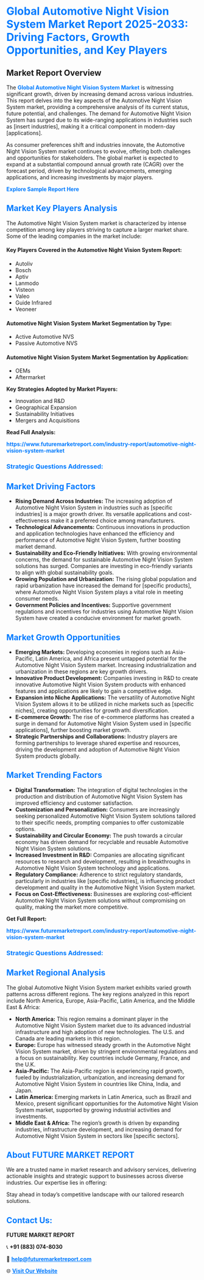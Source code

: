 <h1 style="color: #007BFF;">Global Automotive Night Vision System Market Report 2025-2033: Driving Factors, Growth Opportunities, and Key Players</h1>

<section id="overview">
<h2>Market Report Overview</h2>
<p>The <a href="https://www.futuremarketreport.com/industry-report/automotive-night-vision-system-market" style="color: #007BFF; text-decoration: none;"><strong>Global Automotive Night Vision System Market</strong></a> is witnessing significant growth, driven by increasing demand across various industries. This report delves into the key aspects of the Automotive Night Vision System market, providing a comprehensive analysis of its current status, future potential, and challenges. The demand for Automotive Night Vision System has surged due to its wide-ranging applications in industries such as [insert industries], making it a critical component in modern-day [applications].</p>
<p>As consumer preferences shift and industries innovate, the Automotive Night Vision System market continues to evolve, offering both challenges and opportunities for stakeholders. The global market is expected to expand at a substantial compound annual growth rate (CAGR) over the forecast period, driven by technological advancements, emerging applications, and increasing investments by major players.</p>
</section>

<section id="overview">
<p><a href="https://www.futuremarketreport.com/request-sample/reportId=48207" style="color: #007BFF; text-decoration: none;"><strong>Explore Sample Report Here</strong></a></p>
</section>

<section id="key-players">
<h2 style="color: #007BFF;">Market Key Players Analysis</h2>
<p>The Automotive Night Vision System market is characterized by intense competition among key players striving to capture a larger market share. Some of the leading companies in the market include:</p>
<h4>Key Players Covered in the Automotive Night Vision System Report:</h4>
<ul><li>Autoliv</li><li>Bosch</li><li>Aptiv</li><li>Lanmodo</li><li>Visteon</li><li>Valeo</li><li>Guide Infrared</li><li>Veoneer</li></ul>
<h4>Automotive Night Vision System Market Segmentation by Type:</h4>
<ul><li>Active Automotive NVS</li><li>Passive Automotive NVS</li></ul>

<h4>Automotive Night Vision System Market Segmentation by Application:</h4>
<ul><li>OEMs</li><li>Aftermarket</li></ul>
<p><strong>Key Strategies Adopted by Market Players:</strong></p>
<ul>
<li>Innovation and R&D</li>
<li>Geographical Expansion</li>
<li>Sustainability Initiatives</li>
<li>Mergers and Acquisitions</li>
</ul>
</section>

<section>
<p><strong>Read Full Analysis: </strong></p><a href="https://www.futuremarketreport.com/industry-report/automotive-night-vision-system-market" style="color: #007BFF; text-decoration: none;"><strong>https://www.futuremarketreport.com/industry-report/automotive-night-vision-system-market</strong></a>
<h3 style="color: #007BFF;">Strategic Questions Addressed:</h3>
</section>

<section id="driving-factors">
<h2 style="color: #007BFF;">Market Driving Factors</h2>
<ul>
<li><strong>Rising Demand Across Industries:</strong> The increasing adoption of Automotive Night Vision System in industries such as [specific industries] is a major growth driver. Its versatile applications and cost-effectiveness make it a preferred choice among manufacturers.</li>
<li><strong>Technological Advancements:</strong> Continuous innovations in production and application technologies have enhanced the efficiency and performance of Automotive Night Vision System, further boosting market demand.</li>
<li><strong>Sustainability and Eco-Friendly Initiatives:</strong> With growing environmental concerns, the demand for sustainable Automotive Night Vision System solutions has surged. Companies are investing in eco-friendly variants to align with global sustainability goals.</li>
<li><strong>Growing Population and Urbanization:</strong> The rising global population and rapid urbanization have increased the demand for [specific products], where Automotive Night Vision System plays a vital role in meeting consumer needs.</li>
<li><strong>Government Policies and Incentives:</strong> Supportive government regulations and incentives for industries using Automotive Night Vision System have created a conducive environment for market growth.</li>
</ul>
</section>

<section id="growth-opportunities">
<h2 style="color: #007BFF;">Market Growth Opportunities</h2>
<ul>
<li><strong>Emerging Markets:</strong> Developing economies in regions such as Asia-Pacific, Latin America, and Africa present untapped potential for the Automotive Night Vision System market. Increasing industrialization and urbanization in these regions are key growth drivers.</li>
<li><strong>Innovative Product Development:</strong> Companies investing in R&D to create innovative Automotive Night Vision System products with enhanced features and applications are likely to gain a competitive edge.</li>
<li><strong>Expansion into Niche Applications:</strong> The versatility of Automotive Night Vision System allows it to be utilized in niche markets such as [specific niches], creating opportunities for growth and diversification.</li>
<li><strong>E-commerce Growth:</strong> The rise of e-commerce platforms has created a surge in demand for Automotive Night Vision System used in [specific applications], further boosting market growth.</li>
<li><strong>Strategic Partnerships and Collaborations:</strong> Industry players are forming partnerships to leverage shared expertise and resources, driving the development and adoption of Automotive Night Vision System products globally.</li>
</ul>
</section>

<section id="trending-factors">
<h2 style="color: #007BFF;">Market Trending Factors</h2>
<ul>
<li><strong>Digital Transformation:</strong> The integration of digital technologies in the production and distribution of Automotive Night Vision System has improved efficiency and customer satisfaction.</li>
<li><strong>Customization and Personalization:</strong> Consumers are increasingly seeking personalized Automotive Night Vision System solutions tailored to their specific needs, prompting companies to offer customizable options.</li>
<li><strong>Sustainability and Circular Economy:</strong> The push towards a circular economy has driven demand for recyclable and reusable Automotive Night Vision System solutions.</li>
<li><strong>Increased Investment in R&D:</strong> Companies are allocating significant resources to research and development, resulting in breakthroughs in Automotive Night Vision System technology and applications.</li>
<li><strong>Regulatory Compliance:</strong> Adherence to strict regulatory standards, particularly in industries like [specific industries], is influencing product development and quality in the Automotive Night Vision System market.</li>
<li><strong>Focus on Cost-Effectiveness:</strong> Businesses are exploring cost-efficient Automotive Night Vision System solutions without compromising on quality, making the market more competitive.</li>
</ul>
</section>

<section>
<p><strong>Get Full Report: </strong></p><a href="https://www.futuremarketreport.com/industry-report/automotive-night-vision-system-market" style="color: #007BFF; text-decoration: none;"><strong>https://www.futuremarketreport.com/industry-report/automotive-night-vision-system-market</strong></a>
<h3 style="color: #007BFF;">Strategic Questions Addressed:</h3>
</section>


<section id="regional-analysis">
<h2 style="color: #007BFF;">Market Regional Analysis</h2>
<p>The global Automotive Night Vision System market exhibits varied growth patterns across different regions. The key regions analyzed in this report include North America, Europe, Asia-Pacific, Latin America, and the Middle East & Africa:</p>
<ul>
<li><strong>North America:</strong> This region remains a dominant player in the Automotive Night Vision System market due to its advanced industrial infrastructure and high adoption of new technologies. The U.S. and Canada are leading markets in this region.</li>
<li><strong>Europe:</strong> Europe has witnessed steady growth in the Automotive Night Vision System market, driven by stringent environmental regulations and a focus on sustainability. Key countries include Germany, France, and the U.K.</li>
<li><strong>Asia-Pacific:</strong> The Asia-Pacific region is experiencing rapid growth, fueled by industrialization, urbanization, and increasing demand for Automotive Night Vision System in countries like China, India, and Japan.</li>
<li><strong>Latin America:</strong> Emerging markets in Latin America, such as Brazil and Mexico, present significant opportunities for the Automotive Night Vision System market, supported by growing industrial activities and investments.</li>
<li><strong>Middle East & Africa:</strong> The region’s growth is driven by expanding industries, infrastructure development, and increasing demand for Automotive Night Vision System in sectors like [specific sectors].</li>
</ul>
</section>

<footer>
<h2 style="color: #007BFF;">About FUTURE MARKET REPORT</h2>
<p>We are a trusted name in market research and advisory services, delivering actionable insights and strategic support to businesses across diverse industries. Our expertise lies in offering:</p>

<p>Stay ahead in today’s competitive landscape with our tailored research solutions.</p>

<h2 style="color: #007BFF;">Contact Us:</h2>
<p><strong>FUTURE MARKET REPORT</strong></p>
<p>📞 <strong>+91 (883) 074-8030</strong></p>
<p>📧 <strong><a href="mailto:help@futuremarketreport.com" style="color: #007BFF;">help@futuremarketreport.com</a></strong></p>
<p>🌐 <strong><a href="https://www.futuremarketreport.com/" style="color: #007BFF;">Visit Our Website</a></strong></p>
</footer>